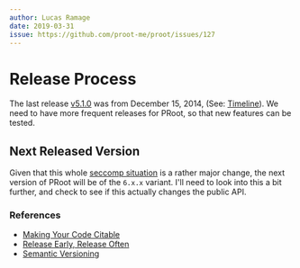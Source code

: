 ```yaml
---
author: Lucas Ramage
date: 2019-03-31
issue: https://github.com/proot-me/proot/issues/127
---
```


# Release Process

The last release [v5.1.0](https://github.com/proot-me/proot/releases/tag/v5.1.0) was from December 15, 2014, (See: [Timeline](timeline.md)).
We need to have more frequent releases for PRoot, so that new features can be tested.

## Next Released Version

Given that this whole [seccomp situation](https://github.com/proot-me/proot/issues/106) is a rather major change, the next version of PRoot will be of the `6.x.x` variant. I'll need to look into this a bit further, and check to see if this actually changes the public API.

### References

- [Making Your Code Citable](https://guides.github.com/activities/citable-code)
- [Release Early, Release Often](http://catb.org/~esr/writings/cathedral-bazaar/cathedral-bazaar/ar01s04.html)
- [Semantic Versioning](https://semver.org)
